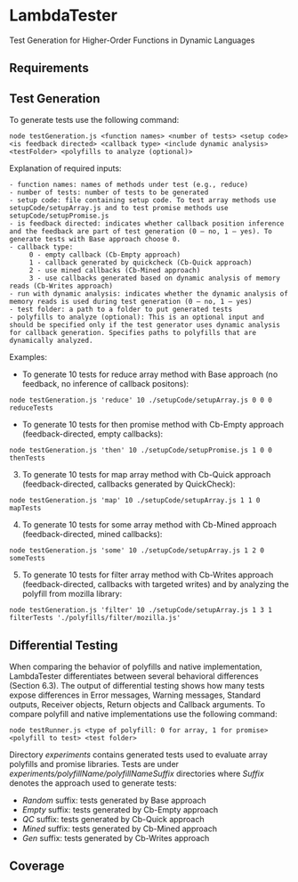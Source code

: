 # LambdaTester
Test Generation for Higher-Order Functions in Dynamic Languages

## Requirements

## Test Generation
To generate tests use the following command:

`node testGeneration.js <function names> <number of tests> <setup code> <is feedback directed> <callback type> <include dynamic analysis> <testFolder> <polyfills to analyze (optional)>`


Explanation of required inputs:


    - function names: names of methods under test (e.g., reduce)
    - number of tests: number of tests to be generated
    - setup code: file containing setup code. To test array methods use setupCode/setupArray.js and to test promise methods use setupCode/setupPromise.js 
    - is feedback directed: indicates whether callback position inference and the feedback are part of test generation (0 – no, 1 – yes). To generate tests with Base approach choose 0.
    - callback type: 
         0 - empty callback (Cb-Empty approach)
         1 - callback generated by quickcheck (Cb-Quick approach) 
         2 - use mined callbacks (Cb-Mined approach)
         3 - use callbacks generated based on dynamic analysis of memory reads (Cb-Writes approach)
    - run with dynamic analysis: indicates whether the dynamic analysis of memory reads is used during test generation (0 – no, 1 – yes)
    - test folder: a path to a folder to put generated tests
    - polyfills to analyze (optional): This is an optional input and should be specified only if the test generator uses dynamic analysis for callback generation. Specifies paths to polyfills that are dynamically analyzed.

Examples:

- To generate 10 tests for reduce array method with Base approach (no feedback, no inference of callback positons):

`node testGeneration.js 'reduce' 10 ./setupCode/setupArray.js 0 0 0 reduceTests`

- To generate 10 tests for then promise method with Cb-Empty approach (feedback-directed, empty callbacks):

`node testGeneration.js 'then' 10 ./setupCode/setupPromise.js 1 0 0 thenTests`

3. To generate 10 tests for map array method with Cb-Quick approach (feedback-directed, callbacks generated by QuickCheck):

`node testGeneration.js 'map' 10 ./setupCode/setupArray.js 1 1 0 mapTests`

4. To generate 10 tests for some array method with Cb-Mined approach (feedback-directed, mined callbacks):

`node testGeneration.js 'some' 10 ./setupCode/setupArray.js 1 2 0 someTests`

5. To generate 10 tests for filter array method with Cb-Writes approach (feedback-directed, callbacks with targeted writes) and by analyzing the polyfill from mozilla library:

`node testGeneration.js 'filter' 10 ./setupCode/setupArray.js 1 3 1 filterTests './polyfills/filter/mozilla.js'`

## Differential Testing

When comparing the behavior of polyfills and native implementation, LambdaTester differentiates between several behavioral differences (Section 6.3). The output of differential testing shows how many tests expose differences in Error messages, Warning messages, Standard outputs, Receiver objects, Return objects and Callback arguments. To compare polyfill and native implementations use the following command:

`node testRunner.js <type of polyfill: 0 for array, 1 for promise> <polyfill to test> <test folder>`
 
Directory *experiments* contains generated tests used to evaluate array polyfills and promise libraries. Tests are under *experiments/polyfillName/polyfillNameSuffix* directories where *Suffix* denotes the approach used to generate tests:

- *Random* suffix: tests generated by Base approach
- *Empty* suffix: tests generated by Cb-Empty approach
- *QC* suffix: tests generated by Cb-Quick approach
- *Mined* suffix: tests generated by Cb-Mined approach
- *Gen* suffix: tests generated by Cb-Writes approach



## Coverage
